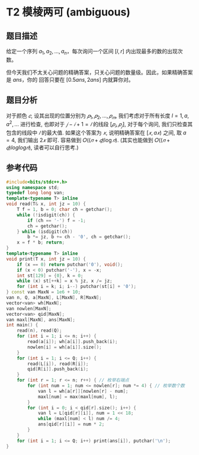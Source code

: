 # T2 模棱两可 (ambiguous)

## 题目描述 

给定一个序列 $a_1, a_2, ..., a_n$，每次询问一个区间 $[l, r]$ 内出现最多的数的出现次数。

但今天我们不太关心问题的精确答案，只关心问题的数量级。因此，如果精确答案是 $ans$，你的
回答只要在 $[0.5ans, 2ans]$ 内就算你对。

## 题目分析

对于颜色 $𝑐$, 设其出现的位置分别为 $𝑝_1, 𝑝_2, ... , 𝑝_𝑚$, 我们考虑对于所有长度 $l = 1, a, a^2, ...$ 进行检查, 也即对于 $𝑗 − 𝑖 + 1 = 𝑙$ 的线段 $[𝑝_𝑖, 𝑝_𝑗]$, 对于每个询问, 我们只检查其包含的线段中 $𝑙$ 的最大值. 如果这个答案为 $𝑥$, 说明精确答案在 $[𝑥, a𝑥)$ 之间, 取 $a = 4$, 我们输出 $2𝑥$ 即可. 容易做到 $\mathcal{𝑂}((𝑛 + 𝑞) \log 𝑛)$. (其实也能做到 $\mathcal{𝑂}((𝑛 + 𝑞) log log 𝑛)$, 读者可以自行思考.)

## 参考代码

```cpp
#include<bits/stdc++.h>
using namespace std;
typedef long long van;
template<typename T> inline
void read(T& x, int jz = 10) {
    T f = 1, b = 0; char ch = getchar();
    while (!isdigit(ch)) {
        if (ch == '-') f = -1;
        ch = getchar();
    } while (isdigit(ch))
        b *= jz, b += ch - '0', ch = getchar();
    x = f * b; return;
}
template<typename T> inline
void print(T x, int jz = 10) {
    if (x == 0) return putchar('0'), void();
    if (x < 0) putchar('-'), x = -x;
    int st[129] = {0}, k = 0;
    while (x) st[++k] = x % jz, x /= jz;
    for (int i = k; i; i--) putchar(st[i] + '0');
} const van MaxN = 1e6 + 10;
van n, Q, a[MaxN], L[MaxN], R[MaxN];
vector<van> wh[MaxN];
van nowlen[MaxN];
vector<van> qid[MaxN];
van maxl[MaxN], ans[MaxN];
int main() {
    read(n), read(Q);
    for (int i = 1; i <= n; i++) {
        read(a[i]); wh[a[i]].push_back(i);
        nowlen[i] = wh[a[i]].size();
    }
    for (int i = 1; i <= Q; i++) {
        read(L[i]), read(R[i]);
        qid[R[i]].push_back(i);
    }
    for (int r = 1; r <= n; r++) { // 枚举右端点
        for (int num = 1; num <= nowlen[r]; num *= 4) { // 枚举数个数
            van l = wh[a[r]][nowlen[r] - num];
            maxl[num] = max(maxl[num], l);
        }
        for (int i = 0; i < qid[r].size(); i++) {
            van l = L[qid[r][i]], num = 1 << 18;
            while (maxl[num] < l) num /= 4;
            ans[qid[r][i]] = num * 2;
        }
    }
    for (int i = 1; i <= Q; i++) print(ans[i]), putchar('\n');
}
```